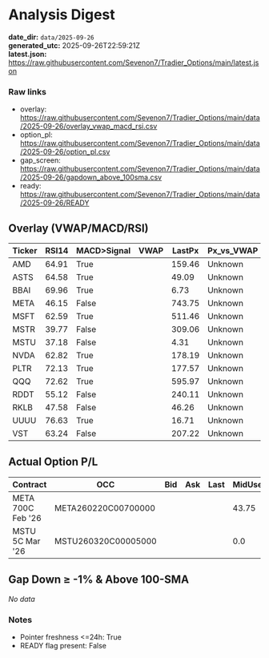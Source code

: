 # Analysis Digest

**date_dir:** `data/2025-09-26`  
**generated_utc:** 2025-09-26T22:59:21Z  
**latest.json:** https://raw.githubusercontent.com/Sevenon7/Tradier_Options/main/latest.json

### Raw links

- overlay: https://raw.githubusercontent.com/Sevenon7/Tradier_Options/main/data/2025-09-26/overlay_vwap_macd_rsi.csv
- option_pl: https://raw.githubusercontent.com/Sevenon7/Tradier_Options/main/data/2025-09-26/option_pl.csv
- gap_screen: https://raw.githubusercontent.com/Sevenon7/Tradier_Options/main/data/2025-09-26/gapdown_above_100sma.csv
- ready: https://raw.githubusercontent.com/Sevenon7/Tradier_Options/main/data/2025-09-26/READY

## Overlay (VWAP/MACD/RSI)
| Ticker | RSI14 | MACD>Signal | VWAP | LastPx | Px_vs_VWAP | SMA100 | Gap% | Guidance |
| --- | --- | --- | --- | --- | --- | --- | --- | --- |
| AMD | 64.91 | True |  | 159.46 | Unknown | 145.2398 | -0.47 | HOLD |
| ASTS | 64.58 | True |  | 49.09 | Unknown | 42.3379 | 1.66 | HOLD |
| BBAI | 69.96 | True |  | 6.73 | Unknown | 5.4966 | 0.28 | HOLD |
| META | 46.15 | False |  | 743.75 | Unknown | 714.9466 | 0.15 | HOLD |
| MSFT | 62.59 | True |  | 511.46 | Unknown | 493.0091 | 0.6 | HOLD |
| MSTR | 39.77 | False |  | 309.06 | Unknown | 378.4034 | 0.2 | HOLD |
| MSTU | 37.18 | False |  | 4.31 | Unknown | 7.4339 | -0.12 | HOLD |
| NVDA | 62.82 | True |  | 178.19 | Unknown | 160.3482 | 0.27 | HOLD |
| PLTR | 72.13 | True |  | 177.57 | Unknown | 149.3148 | -0.04 | HOLD |
| QQQ | 72.62 | True |  | 595.97 | Unknown | 553.0044 | 0.14 | HOLD |
| RDDT | 55.12 | False |  | 240.11 | Unknown | 170.9108 | 0.57 | HOLD |
| RKLB | 47.58 | False |  | 46.26 | Unknown | 38.4269 | 1.44 | HOLD |
| UUUU | 76.63 | True |  | 16.71 | Unknown | 8.4448 | 1.45 | HOLD |
| VST | 63.24 | False |  | 207.22 | Unknown | 186.0639 | -0.21 | HOLD |

## Actual Option P/L
| Contract | OCC | Bid | Ask | Last | MidUsed | Entry | Contracts | P/L($) | P/L(%) | IV | source | quote_status | spot_status | spot | strike | type | root | expiry | note |
| --- | --- | --- | --- | --- | --- | --- | --- | --- | --- | --- | --- | --- | --- | --- | --- | --- | --- | --- | --- |
| META 700C Feb '26 | META260220C00700000 |  |  |  | 43.75 | 109.13 | 1 | -6538.0 | -59.91 |  | intrinsic | error | ok | 743.75 | 700.0 | CALL | META | 2026-02-20 |  |
| MSTU 5C Mar '26 | MSTU260320C00005000 |  |  |  | 0.0 | 1.86 | 20 | -3720.0 | -100.0 |  | intrinsic | error | ok | 4.31 | 5.0 | CALL | MSTU | 2026-03-20 |  |

## Gap Down ≥ -1% & Above 100-SMA
_No data_

### Notes
- Pointer freshness <=24h: True
- READY flag present: False

